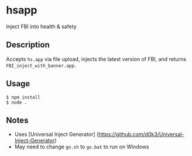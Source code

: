 # hsapp
Inject FBI into health & safety

## Description
Accepts `hs.app` via file upload, injects the latest version of FBI, and returns `FBI_inject_with_banner.app`.

## Usage
```
$ npm install
$ node .
```

## Notes
* Uses [Universal Inject Generator] (https://github.com/d0k3/Universal-Inject-Generator)
* May need to change `go.sh` to `go.bat` to run on Windows
